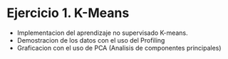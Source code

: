 # Ejercicio 1. K-Means

- Implementacion del aprendizaje no supervisado K-means.
- Demostracion de los datos con el uso del Profiling
- Graficacion con el uso de PCA (Analisis de componentes principales)
